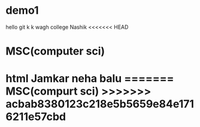# demo1
hello git
k k wagh college Nashik
<<<<<<< HEAD
<h1>MSC(computer sci)<h1>
html
Jamkar neha balu
=======
MSC(compurt sci)
>>>>>>> acbab8380123c218e5b5659e84e1716211e57cbd
